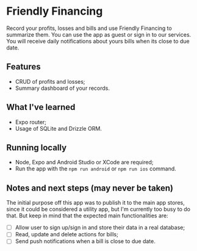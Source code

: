 # Friendly Financing

Record your profits, losses and bills and use Friendly Financing to summarize them. You can use the app as guest or sign in to our services. You will receive daily notifications about yours bills when its close to due date.

## Features
- CRUD of profits and losses;
- Summary dashboard of your records.

## What I've learned
- Expo router;
- Usage of SQLite and Drizzle ORM.

## Running locally
 - Node, Expo and Android Studio or XCode are required;
 - Run the app with the `npm run android` or `npm run ios` command.

## Notes and next steps (may never be taken)
The initial purpose off this app was to publish it to the main app stores, since it could be considered a utility app, but I'm currently too busy to do that. But keep in mind that the expected main functionalities are:
- [ ] Allow user to sign up/sign in and store their data in a real database;
- [ ] Read, update and delete actions for bills;
- [ ] Send push notifications when a bill is close to due date.